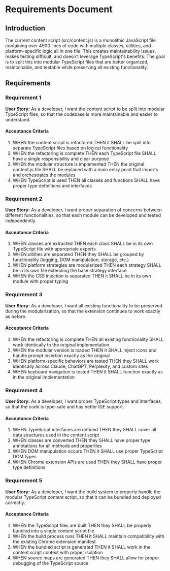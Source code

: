 # Requirements Document

## Introduction

The current content script (src/content.js) is a monolithic JavaScript file containing over 4900 lines of code with multiple classes, utilities, and platform-specific logic all in one file. This creates maintainability issues, makes testing difficult, and doesn't leverage TypeScript's benefits. The goal is to split this into modular TypeScript files that are better organized, maintainable, and testable while preserving all existing functionality.

## Requirements

### Requirement 1

**User Story:** As a developer, I want the content script to be split into modular TypeScript files, so that the codebase is more maintainable and easier to understand.

#### Acceptance Criteria

1. WHEN the content script is refactored THEN it SHALL be split into separate TypeScript files based on logical functionality
2. WHEN the refactoring is complete THEN each TypeScript file SHALL have a single responsibility and clear purpose
3. WHEN the modular structure is implemented THEN the original content.js file SHALL be replaced with a main entry point that imports and orchestrates the modules
4. WHEN TypeScript is used THEN all classes and functions SHALL have proper type definitions and interfaces

### Requirement 2

**User Story:** As a developer, I want proper separation of concerns between different functionalities, so that each module can be developed and tested independently.

#### Acceptance Criteria

1. WHEN classes are extracted THEN each class SHALL be in its own TypeScript file with appropriate exports
2. WHEN utilities are separated THEN they SHALL be grouped by functionality (logging, DOM manipulation, storage, etc.)
3. WHEN platform strategies are modularized THEN each strategy SHALL be in its own file extending the base strategy interface
4. WHEN the CSS injection is separated THEN it SHALL be in its own module with proper typing

### Requirement 3

**User Story:** As a developer, I want all existing functionality to be preserved during the modularization, so that the extension continues to work exactly as before.

#### Acceptance Criteria

1. WHEN the refactoring is complete THEN all existing functionality SHALL work identically to the original implementation
2. WHEN the modular version is loaded THEN it SHALL inject icons and handle prompt insertion exactly as the original
3. WHEN platform-specific behaviors are tested THEN they SHALL work identically across Claude, ChatGPT, Perplexity, and custom sites
4. WHEN keyboard navigation is tested THEN it SHALL function exactly as in the original implementation

### Requirement 4

**User Story:** As a developer, I want proper TypeScript types and interfaces, so that the code is type-safe and has better IDE support.

#### Acceptance Criteria

1. WHEN TypeScript interfaces are defined THEN they SHALL cover all data structures used in the content script
2. WHEN classes are converted THEN they SHALL have proper type annotations for all methods and properties
3. WHEN DOM manipulation occurs THEN it SHALL use proper TypeScript DOM types
4. WHEN Chrome extension APIs are used THEN they SHALL have proper type definitions

### Requirement 5

**User Story:** As a developer, I want the build system to properly handle the modular TypeScript content script, so that it can be bundled and deployed correctly.

#### Acceptance Criteria

1. WHEN the TypeScript files are built THEN they SHALL be properly bundled into a single content script file
2. WHEN the build process runs THEN it SHALL maintain compatibility with the existing Chrome extension manifest
3. WHEN the bundled script is generated THEN it SHALL work in the content script context with proper isolation
4. WHEN source maps are generated THEN they SHALL allow for proper debugging of the TypeScript source